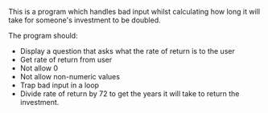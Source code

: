 This is a program which handles bad input whilst calculating how long it will take for someone's investment to be doubled.

The program should:
- Display a question that asks what the rate of return is to the user
- Get rate of return from user
- Not allow 0
- Not allow non-numeric values
- Trap bad input in a loop
- Divide rate of return by 72 to get the years it will take to return the investment.
